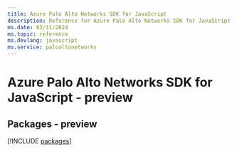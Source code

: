 ```yaml
---
title: Azure Palo Alto Networks SDK for JavaScript
description: Reference for Azure Palo Alto Networks SDK for JavaScript
ms.date: 03/11/2024
ms.topic: reference
ms.devlang: javascript
ms.service: paloaltonetworks
---
```

# Azure Palo Alto Networks SDK for JavaScript - preview
## Packages - preview
[!INCLUDE [packages](palo-alto-networks-index.md)]